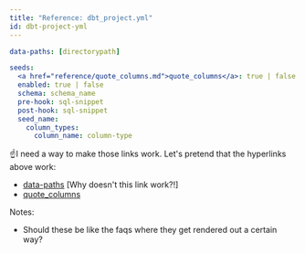 ```yaml
---
title: "Reference: dbt_project.yml"
id: dbt-project-yml
---
```


```yml
data-paths: [directorypath]

seeds:
  <a href="reference/quote_columns.md">quote_columns</a>: true | false
  enabled: true | false
  schema: schema_name
  pre-hook: sql-snippet
  post-hook: sql-snippet
  seed_name:
    column_types:
      column_name: column-type

```
☝️I need a way to make those links work. Let's pretend that the hyperlinks above work:
* [data-paths](data-paths.md) [Why doesn't this link work?!]
* [quote_columns](quote_columns.md)

Notes:
* Should these be like the faqs where they get rendered out a certain way?
